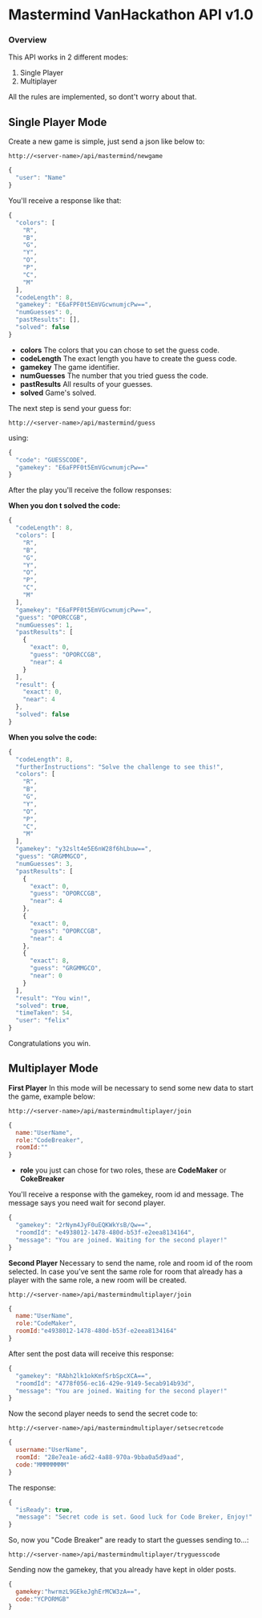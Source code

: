 # Mastermind VanHackathon API v1.0

### Overview

This API works in 2 different modes:

1. Single Player
2. Multiplayer

All the rules are implemented, so dont't worry about that.

## Single Player Mode

Create a new game is simple, just send a json like below to:
```
http://<server-name>/api/mastermind/newgame
```

```javascript
{
  "user": "Name"
}
```

You'll receive a response like that:

```javascript
{
  "colors": [
    "R",
    "B",
    "G",
    "Y",
    "O",
    "P",
    "C",
    "M"
  ],
  "codeLength": 8,
  "gamekey": "E6aFPF0t5EmVGcwnumjcPw==",
  "numGuesses": 0,
  "pastResults": [],
  "solved": false
}
```
- **colors** The colors that you can chose to set the guess code.
- **codeLength** The exact length you have to create the guess code.
- **gamekey** The game identifier.
- **numGuesses** The number that you tried guess the code.
- **pastResults** All results of your guesses.
- **solved** Game's solved.

The next step is send your guess for:
```
http://<server-name>/api/mastermind/guess
```
using:
```javascript
{
  "code": "GUESSCODE",
  "gamekey": "E6aFPF0t5EmVGcwnumjcPw=="
}
```

After the play you'll receive the follow responses:

**When you don t solved the code:**

```javascript
{
  "codeLength": 8,
  "colors": [
    "R",
    "B",
    "G",
    "Y",
    "O",
    "P",
    "C",
    "M"
  ],
  "gamekey": "E6aFPF0t5EmVGcwnumjcPw==",
  "guess": "OPORCCGB",
  "numGuesses": 1,
  "pastResults": [
    {
      "exact": 0,
      "guess": "OPORCCGB",
      "near": 4
    }
  ],
  "result": {
    "exact": 0,
    "near": 4
  },
  "solved": false
}
```

**When you solve the code:**

```javascript
{
  "codeLength": 8,
  "furtherInstructions": "Solve the challenge to see this!",
  "colors": [
    "R",
    "B",
    "G",
    "Y",
    "O",
    "P",
    "C",
    "M"
  ],
  "gamekey": "y32slt4e5E6nW28f6hLbuw==",
  "guess": "GRGMMGCO",
  "numGuesses": 3,
  "pastResults": [
    {
      "exact": 0,
      "guess": "OPORCCGB",
      "near": 4
    },
    {
      "exact": 0,
      "guess": "OPORCCGB",
      "near": 4
    },
    {
      "exact": 8,
      "guess": "GRGMMGCO",
      "near": 0
    }
  ],
  "result": "You win!",
  "solved": true,
  "timeTaken": 54,
  "user": "felix"
}
```
Congratulations you win.

## Multiplayer Mode

**First Player**
In this mode will be necessary to send some new data to start the game, example below:
```
http://<server-name>/api/mastermindmultiplayer/join
```
```javascript
{
  name:"UserName", 
  role:"CodeBreaker", 
  roomId:""
}
```
- **role** you just can chose for two roles, these are **CodeMaker** or **CokeBreaker**

You'll receive a response with the gamekey, room id and message. The message says you need wait for second player.

```javascript
{
  "gamekey": "2rNym4JyF0uEQKWkYsB/Qw==",
  "roomdId": "e4938012-1478-480d-b53f-e2eea8134164",
  "message": "You are joined. Waiting for the second player!"
}
```

**Second Player**
Necessary to send the name, role and room id of the room selected. In case you've sent the same role for room that already
has a player with the same role, a new room will be created.
```
http://<server-name>/api/mastermindmultiplayer/join
```
```javascript
{
  name:"UserName", 
  role:"CodeMaker", 
  roomId:"e4938012-1478-480d-b53f-e2eea8134164"
}
```
After sent the post data will receive this response:
```javascript
{
  "gamekey": "RAbh2lk1okKmfSrbSpcXCA==",
  "roomdId": "4778f056-ec16-429e-9149-5ecab914b93d",
  "message": "You are joined. Waiting for the second player!"
}
```

Now the second player needs to send the secret code to:
```
http://<server-name>/api/mastermindmultiplayer/setsecretcode
```
```javascript
{
  username:"UserName", 
  roomId: "28e7ea1e-a6d2-4a88-970a-9bba0a5d9aad", 
  code:"MMMMMMMM"
}
```

The response:
```javascript
{
  "isReady": true,
  "message": "Secret code is set. Good luck for Code Breker, Enjoy!"
}
```

So, now you "Code Breaker" are ready to start the guesses sending to...:
```
http://<server-name>/api/mastermindmultiplayer/tryguesscode
```
Sending now the gamekey, that you already have kept in older posts.
```javascript
{
  gamekey:"hwrmzL9GEkeJghErMCW3zA==", 
  code:"YCPORMGB"
}
